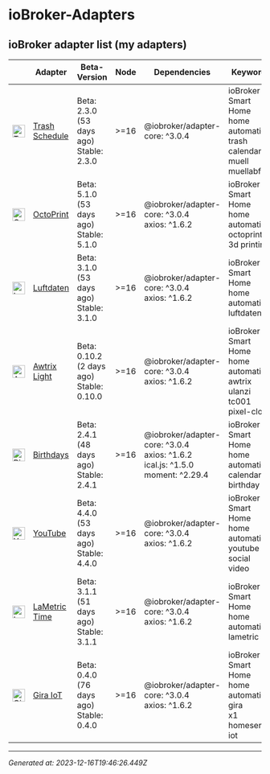 # ioBroker-Adapters

## ioBroker adapter list (my adapters)

| | Adapter | Beta-Version  | Node | Dependencies | Keywords |
|-|---------|---------------|------|--------------|----------|
| <img src="https://raw.githubusercontent.com/klein0r/ioBroker.trashschedule/master/admin/trashschedule.png" alt="Trash Schedule" width="25" /> | [Trash Schedule](https://github.com/klein0r/ioBroker.trashschedule) | Beta: 2.3.0 (53 days ago)<br/>Stable: 2.3.0 | &gt;&#x3D;16 | @iobroker/adapter-core: ^3.0.4 | ioBroker<br/>Smart Home<br/>home automation<br/>trash<br/>calendar<br/>muell<br/>muellabfuhr |
| <img src="https://raw.githubusercontent.com/klein0r/ioBroker.octoprint/master/admin/octoprint.png" alt="OctoPrint" width="25" /> | [OctoPrint](https://github.com/klein0r/ioBroker.octoprint) | Beta: 5.1.0 (53 days ago)<br/>Stable: 5.1.0 | &gt;&#x3D;16 | @iobroker/adapter-core: ^3.0.4<br/>axios: ^1.6.2 | ioBroker<br/>Smart Home<br/>home automation<br/>octoprint<br/>3d printing |
| <img src="https://raw.githubusercontent.com/klein0r/ioBroker.luftdaten/master/admin/luftdaten.png" alt="Luftdaten" width="25" /> | [Luftdaten](https://github.com/klein0r/ioBroker.luftdaten) | Beta: 3.1.0 (53 days ago)<br/>Stable: 3.1.0 | &gt;&#x3D;16 | @iobroker/adapter-core: ^3.0.4<br/>axios: ^1.6.2 | ioBroker<br/>Smart Home<br/>home automation<br/>luftdaten |
| <img src="https://raw.githubusercontent.com/klein0r/ioBroker.awtrix-light/master/admin/awtrix-light.png" alt="Awtrix Light" width="25" /> | [Awtrix Light](https://github.com/klein0r/ioBroker.awtrix-light) | Beta: 0.10.2 (2 days ago)<br/>Stable: 0.10.0 | &gt;&#x3D;16 | @iobroker/adapter-core: ^3.0.4<br/>axios: ^1.6.2 | ioBroker<br/>Smart Home<br/>home automation<br/>awtrix<br/>ulanzi<br/>tc001<br/>pixel-clock |
| <img src="https://raw.githubusercontent.com/klein0r/ioBroker.birthdays/master/admin/birthdays.png" alt="Birthdays" width="25" /> | [Birthdays](https://github.com/klein0r/ioBroker.birthdays) | Beta: 2.4.1 (48 days ago)<br/>Stable: 2.4.1 | &gt;&#x3D;16 | @iobroker/adapter-core: ^3.0.4<br/>axios: ^1.6.2<br/>ical.js: ^1.5.0<br/>moment: ^2.29.4 | ioBroker<br/>Smart Home<br/>home automation<br/>calendar<br/>birthday |
| <img src="https://raw.githubusercontent.com/klein0r/ioBroker.youtube/master/admin/youtube.png" alt="YouTube" width="25" /> | [YouTube](https://github.com/klein0r/ioBroker.youtube) | Beta: 4.4.0 (53 days ago)<br/>Stable: 4.4.0 | &gt;&#x3D;16 | @iobroker/adapter-core: ^3.0.4<br/>axios: ^1.6.2 | ioBroker<br/>Smart Home<br/>home automation<br/>youtube<br/>social<br/>video |
| <img src="https://raw.githubusercontent.com/klein0r/ioBroker.lametric/master/admin/lametric.png" alt="LaMetric Time" width="25" /> | [LaMetric Time](https://github.com/klein0r/ioBroker.lametric) | Beta: 3.1.1 (51 days ago)<br/>Stable: 3.1.1 | &gt;&#x3D;16 | @iobroker/adapter-core: ^3.0.4<br/>axios: ^1.6.2 | ioBroker<br/>Smart Home<br/>home automation<br/>lametric |
| <img src="https://raw.githubusercontent.com/klein0r/ioBroker.gira-iot/master/admin/gira-iot.png" alt="Gira IoT" width="25" /> | [Gira IoT](https://github.com/klein0r/ioBroker.gira-iot) | Beta: 0.4.0 (76 days ago)<br/>Stable: 0.4.0 | &gt;&#x3D;16 | @iobroker/adapter-core: ^3.0.4<br/>axios: ^1.6.2 | ioBroker<br/>Smart Home<br/>home automation<br/>gira<br/>x1<br/>homeserver<br/>iot |

----

*Generated at: 2023-12-16T19:46:26.449Z*
